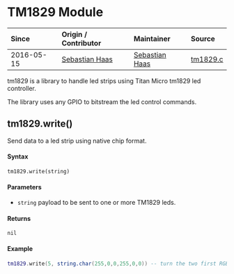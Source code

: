 # TM1829 Module
| Since  | Origin / Contributor  | Maintainer  | Source  |
| :----- | :-------------------- | :---------- | :------ |
| 2016-05-15 | [Sebastian Haas](https://github.com/sebi2k1) | [Sebastian Haas](https://github.com/sebi2k1) | [tm1829.c](../../../app/modules/tm1829.c)|

tm1829 is a library to handle led strips using Titan Micro tm1829
led controller.

The library uses any GPIO to bitstream the led control commands.

## tm1829.write()
Send data to a led strip using native chip format.

#### Syntax
`tm1829.write(string)`

#### Parameters
- `string` payload to be sent to one or more TM1829 leds.

#### Returns
`nil`

#### Example
```lua
tm1829.write(5, string.char(255,0,0,255,0,0)) -- turn the two first RGB leds to blue using GPIO 5
```

